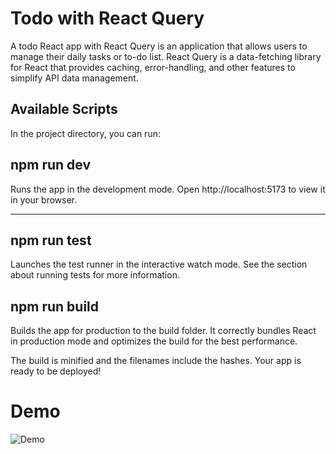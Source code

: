 <h1>Todo with React Query</h1>
<p>A todo React app with React Query is an application that allows users to manage their daily tasks or to-do list. React Query is a data-fetching library for React that provides caching, error-handling, and other features to simplify API data management.</p>
<h2>Available Scripts</h2>
<p>In the project directory, you can run:</p>
<h2>npm run dev</h2>
Runs the app in the development mode.
Open <a>http://localhost:5173</a> to view it in your browser.
<hr>
<h2>npm run test</h2>
Launches the test runner in the interactive watch mode.
See the section about running tests for more information.

<h2>npm run build</h2>
Builds the app for production to the build folder.
It correctly bundles React in production mode and optimizes the build for the best performance.

The build is minified and the filenames include the hashes.
Your app is ready to be deployed!
<h1>Demo</h1>

![Demo](https://drive.google.com/uc?id=167OVUL9mXZAfqTLfuGFU2i5zg9y8eFQG)
